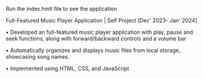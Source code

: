 Run the index.hmtl file to see the application

Full-Featured Music Player Application | Self Project                                             [Dec' 2023- Jan' 2024]

 • Developed an full-featured music player application with play, pause and seek functions, along with forward/backward controls and a volume bar
 
 • Automatically organizes and displays music files from local storage, showcasing song names.
 
 • Implemented using HTML, CSS, and JavaScript
